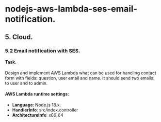 # nodejs-aws-lambda-ses-email-notification.

## 5. Cloud.

### 5.2 Email notification with SES.

#### Task.
Design and implement AWS Lambda what can be used for handling contact form with fields: question, user email and name. It should send two emails: to user and to admin.

#### AWS Lambda runtime settings:
- **Language**: Node.js 18.x.
- **HandlerInfo**: src/index.controller
- **ArchitectureInfo**: x86_64
